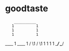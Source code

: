 # goodtaste

        __________
       1          1
       1          1
       1          1
  ____ 1     ____ 1
 /    \1    /    \1
1      1   1      1
 \____/     \____/